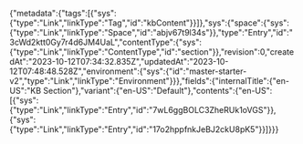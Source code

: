 {"metadata":{"tags":[{"sys":{"type":"Link","linkType":"Tag","id":"kbContent"}}]},"sys":{"space":{"sys":{"type":"Link","linkType":"Space","id":"abjv67t9l34s"}},"type":"Entry","id":"3cWd2ktt0Gy7r4d6JM4UaL","contentType":{"sys":{"type":"Link","linkType":"ContentType","id":"section"}},"revision":0,"createdAt":"2023-10-12T07:34:32.835Z","updatedAt":"2023-10-12T07:48:48.528Z","environment":{"sys":{"id":"master-starter-v2","type":"Link","linkType":"Environment"}}},"fields":{"internalTitle":{"en-US":"KB Section"},"variant":{"en-US":"Default"},"contents":{"en-US":[{"sys":{"type":"Link","linkType":"Entry","id":"7wL6ggBOLC3ZheRUk1oVGS"}},{"sys":{"type":"Link","linkType":"Entry","id":"17o2hppfnkJeBJ2ckU8pK5"}}]}}}